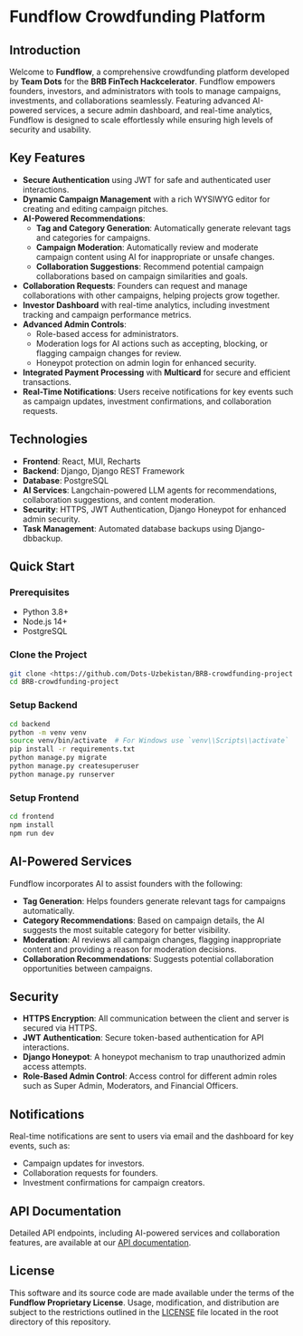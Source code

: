 # Fundflow Crowdfunding Platform

## Introduction

Welcome to **Fundflow**, a comprehensive crowdfunding platform developed by **Team Dots** for the **BRB FinTech Hackcelerator**. Fundflow empowers founders, investors, and administrators with tools to manage campaigns, investments, and collaborations seamlessly. Featuring advanced AI-powered services, a secure admin dashboard, and real-time analytics, Fundflow is designed to scale effortlessly while ensuring high levels of security and usability.

## Key Features

- **Secure Authentication** using JWT for safe and authenticated user interactions.
- **Dynamic Campaign Management** with a rich WYSIWYG editor for creating and editing campaign pitches.
- **AI-Powered Recommendations**:
  - **Tag and Category Generation**: Automatically generate relevant tags and categories for campaigns.
  - **Campaign Moderation**: Automatically review and moderate campaign content using AI for inappropriate or unsafe changes.
  - **Collaboration Suggestions**: Recommend potential campaign collaborations based on campaign similarities and goals.
- **Collaboration Requests**: Founders can request and manage collaborations with other campaigns, helping projects grow together.
- **Investor Dashboard** with real-time analytics, including investment tracking and campaign performance metrics.
- **Advanced Admin Controls**:
  - Role-based access for administrators.
  - Moderation logs for AI actions such as accepting, blocking, or flagging campaign changes for review.
  - Honeypot protection on admin login for enhanced security.
- **Integrated Payment Processing** with **Multicard** for secure and efficient transactions.
- **Real-Time Notifications**: Users receive notifications for key events such as campaign updates, investment confirmations, and collaboration requests.

## Technologies

- **Frontend**: React, MUI, Recharts
- **Backend**: Django, Django REST Framework
- **Database**: PostgreSQL
- **AI Services**: Langchain-powered LLM agents for recommendations, collaboration suggestions, and content moderation.
- **Security**: HTTPS, JWT Authentication, Django Honeypot for enhanced admin security.
- **Task Management**: Automated database backups using Django-dbbackup.

## Quick Start

### Prerequisites

- Python 3.8+
- Node.js 14+
- PostgreSQL

### Clone the Project

```bash
git clone <https://github.com/Dots-Uzbekistan/BRB-crowdfunding-project.git>
cd BRB-crowdfunding-project
```

### Setup Backend

```bash
cd backend
python -m venv venv
source venv/bin/activate  # For Windows use `venv\\Scripts\\activate`
pip install -r requirements.txt
python manage.py migrate
python manage.py createsuperuser
python manage.py runserver
```

### Setup Frontend

```bash
cd frontend
npm install
npm run dev
```

## AI-Powered Services

Fundflow incorporates AI to assist founders with the following:
- **Tag Generation**: Helps founders generate relevant tags for campaigns automatically.
- **Category Recommendations**: Based on campaign details, the AI suggests the most suitable category for better visibility.
- **Moderation**: AI reviews all campaign changes, flagging inappropriate content and providing a reason for moderation decisions.
- **Collaboration Recommendations**: Suggests potential collaboration opportunities between campaigns.

## Security

- **HTTPS Encryption**: All communication between the client and server is secured via HTTPS.
- **JWT Authentication**: Secure token-based authentication for API interactions.
- **Django Honeypot**: A honeypot mechanism to trap unauthorized admin access attempts.
- **Role-Based Admin Control**: Access control for different admin roles such as Super Admin, Moderators, and Financial Officers.

## Notifications

Real-time notifications are sent to users via email and the dashboard for key events, such as:
- Campaign updates for investors.
- Collaboration requests for founders.
- Investment confirmations for campaign creators.

## API Documentation

Detailed API endpoints, including AI-powered services and collaboration features, are available at our [API documentation](http://161.35.19.77:8001/api/docs/#/).

## License

This software and its source code are made available under the terms of the **Fundflow Proprietary License**. Usage, modification, and distribution are subject to the restrictions outlined in the [LICENSE](LICENSE.md) file located in the root directory of this repository.
